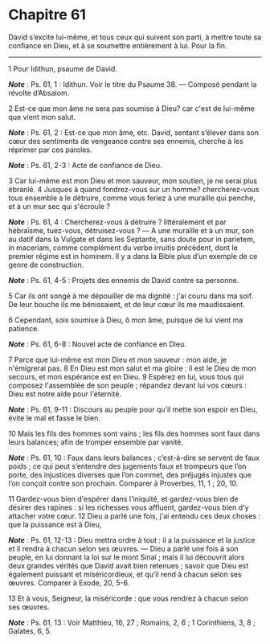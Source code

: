 # Chapitre 61

David s’excite lui-même, et tous ceux qui suivent son parti, à mettre toute sa confiance en Dieu, et à se soumettre entièrement à lui.
Pour la fin.

***

1 Pour Idithun, psaume de David.

***Note*** :  Ps. 61, 1 : Idithun. Voir le titre du Psaume 38. ― Composé pendant la révolte d’Absalom.


2 Est-ce que mon âme ne sera pas soumise à Dieu? car c'est de lui-même que vient mon salut.

***Note*** :  Ps. 61, 2 : Est-ce que mon âme, etc. David, sentant s’élever dans son cœur des sentiments de vengeance contre ses ennemis, cherche à les réprimer par ces paroles.

***Note*** :  Ps. 61, 2-3 : Acte de confiance de Dieu.

3 Car lui-même est mon Dieu et mon sauveur, mon soutien, je ne serai plus ébranlé. 4 Jusques à quand fondrez-vous sur un homme? chercherez-vous tous ensemble a le détruire, comme vous feriez à une muraille qui penche, et à un mur sec qui s'écroule ?

***Note*** :  Ps. 61, 4 : Chercherez-vous à détruire ? littéralement et par hébraïsme, tuez-vous, détruisez-vous ? ― A une muraille et à un mur, son au datif dans la Vulgate et dans les Septante, sans doute pour in parietem, in maceriam, comme complément du verbe irruitis précédent, dont le premier régime est in hominem. Il y a dans la Bible plus d’un exemple de ce genre de construction.

***Note*** :  Ps. 61, 4-5 : Projets des ennemis de David contre sa personne.

5 Car ils ont songé à me dépouiller de ma dignité : j'ai couru dans ma soif. De leur bouche ils me bénissaient, et de leur cœur ils me maudissaient.


6 Cependant, sois soumise à Dieu, ô mon âme, puisque de lui vient ma patience.

***Note*** :  Ps. 61, 6-8 : Nouvel acte de confiance en Dieu.

7 Parce que lui-même est mon Dieu et mon sauveur : mon aide, je n'émigrerai pas. 8 En Dieu est mon salut et ma gloire : il est le Dieu de mon secours, et mon espérance est en Dieu. 9 Espérez en lui, vous tous qui composez l'assemblée de son peuple ; répandez devant lui vos cœurs : Dieu est notre aide pour l'éternité.

***Note*** :  Ps. 61, 9-11 : Discours au peuple pour qu’il mette son espoir en Dieu, évite le mal et fasse le bien.


10 Mais les fils des hommes sont vains ; les fils des hommes sont faux dans leurs balances; afin de tromper ensemble par vanité.

***Note*** :  Ps. 61, 10 : Faux dans leurs balances ; c’est-à-dire se servent de faux poids ; ce qui peut s’entendre des jugements faux et trompeurs que l’on porte, des injustices diverses que l’on commet, des préjugés injustes que l’on conçoit contre son prochain. Comparer à Proverbes, 11, 1 ; 20, 10.

11 Gardez-vous bien d'espérer dans l'iniquité, et gardez-vous bien de désirer des rapines : si les richesses vous affluent, gardez-vous bien d'y attacher votre cœur. 12 Dieu a parlé une fois, j'ai entendu ces deux choses : que la puissance est à Dieu,

***Note*** :  Ps. 61, 12-13 : Dieu mettra ordre à tout : il a la puissance et la justice et il rendra à chacun selon ses œuvres. ― Dieu a parlé une fois à son peuple, en lui donnant la loi sur le mont Sinaï ; mais il lui découvrit alors deux grandes vérités que David avait bien retenues ; savoir que Dieu est également puissant et miséricordieux, et qu’il rend à chacun selon ses œuvres. Comparer à Exode, 20, 5-6.

13 Et à vous, Seigneur, la miséricorde : que vous rendrez à chacun selon ses œuvres.

***Note*** :  Ps. 61, 13 : Voir Matthieu, 16, 27 ; Romains, 2, 6 ; 1 Corinthiens, 3, 8 ; Galates, 6, 5.

